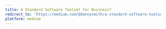 ```yaml
---
title: A Standard Software Toolset for Business?
redirect_to: 'https://medium.com/@dannysmith/a-standard-software-toolset-for-business-9e5b27d4dbf1'
platform: medium
---
```

